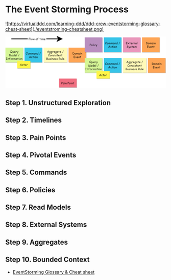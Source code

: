 # The Event Storming Process



![https://virtualddd.com/learning-ddd/ddd-crew-eventstorming-glossary-cheat-sheet](./eventstroming-cheatsheet.png)



![Example](eventstroming-cheatsheet-example.png)



## Step 1. Unstructured Exploration





## Step 2. Timelines





## Step 3. Pain Points



## Step 4. Pivotal Events



## Step 5. Commands



## Step 6. Policies





## Step 7. Read Models



## Step 8. External Systems



## Step 9. Aggregates



## Step 10. Bounded Context





* [EventStorming Glossary & Cheat sheet](https://virtualddd.com/learning-ddd/ddd-crew-eventstorming-glossary-cheat-sheet)

